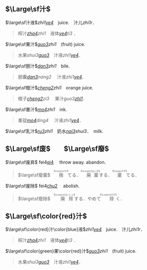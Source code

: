 <span lang=zh>

## $\Large\sf汁$

$\large\sf汁液$*zhi1*[*ye4*]()　juice.　汁儿*zhi1r*．
>榨汁[*zha4*]()*zhi1*　液体[*ye4*]()*ti3* ．

$\large\sf果汁$[*guo3*]()*zhi1*　(fruit) juice.
>水果*shui3*[*guo3*]()　汁液*zhi1*[*ye4*]()．

$\large\sf胆汁$[*dan3*]()*zhi1*　bile.   
>胆囊[*dan3*]()*nang2* 　汁液*zhi1*[*ye4*]()．

$\large\sf橙汁$[*cheng2*]()*zhi1*　orange juice.
>橙子[*cheng2*]()*zi3* 　果汁*guo3*[*zhi1*]()．

$\large\sf墨汁$[*mo4*]()*zhi1*　ink.
>墨锭[*mo4*]()*ding4* 　汁液*zhi1*[*ye4*]()．


$\large\sf乳汁$[*ru3*]()*zhi1*　奶水[*nai3*]()*shui3*．　milk.


## $\Large\sf废$　　$\Large\sf廢$

$\large\sf废弃$ fei4[qi4]() 　throw away. abandon.   
>$\large\sf廢棄$　<span lang=ja><ruby>捨<rt>$\Large\sfす$</rt>てる．</ruby><ruby lang=ja> 廃棄 <rt>$\Large\sfはいき$</rt>する．</ruby><ruby lang=ja>棄<rt>$\Large\sfす$</rt>てる．</ruby>


$\large\sf废除$ fei4[chu2]() 　abolish.
>$\large\sf廢除$　<span lang=ja><ruby> 廃除 <rt>$\Large\sfはいじょ$</rt>する．</ruby>やめて<ruby lang=ja> 除 <rt>$\Large\sfのぞ$</rt>く．</ruby>  </span>  


## $\Large\sf\color{red}汁$

$\large\sf\color{red}汁\color{blue}液$*zhi1*[*ye4*]()　juice.　汁儿*zhi1r*．
>榨汁[*zha4*]()*zhi1*　液体[*ye4*]()*ti3* ．

$\large\sf\color{green}果\color{red}汁$[*guo3*]()*zhi1*　(fruit) juice.
>水果*shui3*[*guo3*]()　汁液*zhi1*[*ye4*]()．

